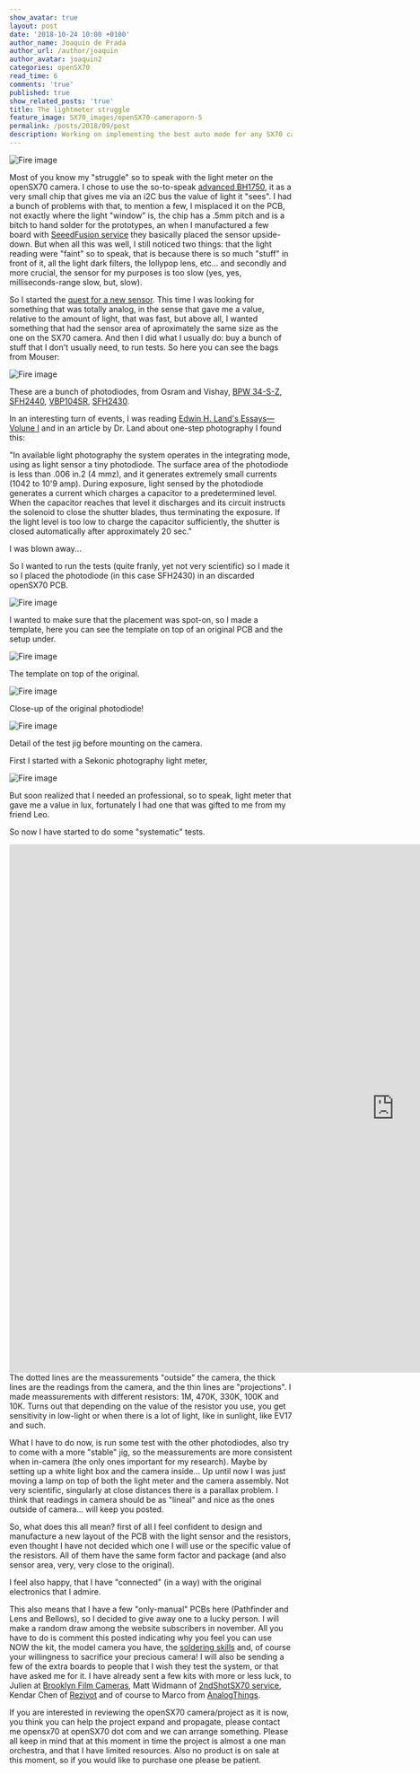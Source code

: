 ```yaml
---
show_avatar: true
layout: post
date: '2018-10-24 10:00 +0100'
author_name: Joaquín de Prada
author_url: /author/joaquin
author_avatar: joaquin2
categories: openSX70
read_time: 6
comments: 'true'
published: true
show_related_posts: 'true'
title: The lightmeter struggle
feature_image: SX70_images/openSX70-cameraporn-5
permalink: /posts/2018/09/post
description: Working on implementing the best auto mode for any SX70 camera
---
```

![Fire image]({{site.url}}/{{site.baseurl}}img/2018/10/light-meter-tests-08.jpg)

Most of you know my "struggle" so to speak with the light meter on the openSX70 camera.
I chose to use the so-to-speak [advanced BH1750](https://opensx70.com/posts/2018/02/aladdin-lightmeter-demo), it as a very small chip that gives me via an i2C bus the value of light it "sees".
I had a bunch of problems with that, to mention a few, I misplaced it on the PCB, not exactly where the light "window" is, the chip has a .5mm pitch and is a bitch to hand solder for the prototypes, an when I manufactured a few board with [SeeedFusion service](https://www.seeedstudio.io/prototype-pcb-assembly.html?gclid=Cj0KCQjwsMDeBRDMARIsAKrOP7EcVVMIP6kW2ImJX65pji9F4KchNQ1wog94thQ8FvV0CL3aWyXcdY4aAr5_EALw_wcB) they basically placed the sensor upside-down.
But when all this was well, I still noticed two things: that the light reading were "faint" so to speak, that is because there is so much "stuff" in front of it, all the light dark filters, the lollypop lens, etc... and secondly and more crucial, the sensor for my purposes is too slow (yes, yes, milliseconds-range slow, but, slow).

So I started the [quest for a new sensor](https://opensx70.com/posts/2018/10/photodiode). This time I was looking for something that was totally analog, in the sense that gave me a value, relative to the amount of light, that was fast, but above all, I wanted something that had the sensor area of aproximately the same size as the one on the SX70 camera.
And then I did what I usually do: buy a bunch of stuff that I don't usually need, to run tests. So here you can see the bags from Mouser:

![Fire image]({{site.url}}/{{site.baseurl}}img/2018/10/light-meter-tests-09.jpg)

These are a bunch of photodiodes, from Osram and Vishay, 
[BPW 34-S-Z](https://media.osram.info/media/resource/hires/osram-dam-2495869/BPW%2034%20S%20E9601.pdf), 
[SFH2440](https://www.mouser.com/ds/2/311/SFH%202440-920876.pdf), 
[VBP104SR](https://www.vishay.com/docs/81170/vbp104sr.pdf), 
[SFH2430](https://www.osram.com/media/resource/hires/osram-dam-2496025/SFH%202430.pdf).

In an interesting turn of events, I was reading [Edwin H. Land's Essays—Volune I](https://www.amazon.com/Edwin-H-Lands-Essays-Set/dp/0892081708) and in an article by Dr. Land about one-step photography I found this:
 
"In available light photography the system operates in the integrating mode, using as light sensor a
tiny photodiode. The surface area of the photodiode is less than .006 in.2 (4 mmz), and it generates extremely
small currents (1042 to 10'9 amp). During exposure, light sensed by the photodiode generates a current
which charges a capacitor to a predetermined level. When the capacitor reaches that level it discharges and
its circuit instructs the solenoid to close the shutter blades, thus terminating the exposure. If the light level
is too low to charge the capacitor sufficiently, the shutter is closed automatically after approximately 20 sec."

I was blown away...

So I wanted to run the tests (quite franly, yet not very scientific) so I made it so I placed the photodiode (in this case SFH2430) in an discarded openSX70 PCB.

![Fire image]({{site.url}}/{{site.baseurl}}img/2018/10/light-meter-tests-04.jpg)

I wanted to make sure that the placement was spot-on, so I made a template, here you can see the template on top of an original PCB and the setup under.

![Fire image]({{site.url}}/{{site.baseurl}}img/2018/10/light-meter-tests-02.jpg)

The template on top of the original.

![Fire image]({{site.url}}/{{site.baseurl}}img/2018/10/light-meter-tests-03.jpg)

Close-up of the original photodiode!

![Fire image]({{site.url}}/{{site.baseurl}}img/2018/10/light-meter-tests-05.jpg)

Detail of the test jig before mounting on the camera.

First I started with a Sekonic photography light meter,

![Fire image]({{site.url}}/{{site.baseurl}}img/2018/10/light-meter-tests-06.jpg)

But soon realized that I needed an professional, so to speak, light meter that gave me a value in lux, fortunately I had one that was gifted to me from my friend Leo.

So now I have started to do some "systematic" tests.

<iframe width="1372" height="942" seamless frameborder="0" scrolling="no" src="https://docs.google.com/spreadsheets/d/e/2PACX-1vRnNIiVsXyOoSa0Ry48K5Z2HXiGQFoCyWRNSfykkjGQKLSZFSFCm9xF4py3Boj9-oWJKaxFYEu9C3l6/pubchart?oid=562815799&amp;format=interactive"></iframe>
The dotted lines are the meassurements "outside" the camera, the thick lines are the readings from the camera, and the thin lines are "projections". 
I made meassurements with different resistors: 1M, 470K, 330K, 100K and 10K. 
Turns out that depending on the value of the resistor you use, you get sensitivity in low-light or when there is a lot of light, like in sunlight, like EV17 and such.

What I have to do now, is run some test with the other photodiodes, also try to come with a more "stable" jig, so the meassurements are more consistent when in-camera (the only ones important for my research). Maybe by setting up a white light box and the camera inside...
Up until now I was just moving a lamp on top of both the light meter and the camera assembly. Not very scientific, singularly at close distances there is a parallax problem.
I think that readings in camera should be as "lineal" and nice as the ones outside of camera... will keep you posted.

So, what does this all mean? first of all I feel confident to design and manufacture a new layout of the PCB with the light sensor and the resistors, even thought I have not decided which one I will use or the specific value of the resistors. 
All of them have the same form factor and package (and also sensor area, very, very close to the original).

I feel also happy, that I have "connected" (in a way) with the original electronics that I admire.

This also means that I have a few "only-manual" PCBs here (Pathfinder and Lens and Bellows), so I decided to give away one to a lucky person. I will make a random draw among the website subscribers in november. 
All you have to do is comment this posted indicating why you feel you can use NOW the kit, the model camera you have, the [soldering skills](https://youtu.be/3Fl2U9cJ5ew) and, of course your willingness to sacrifice your precious camera!
I will also be sending a few of the extra boards to people that I wish they test the system, or that have asked me for it. I have already sent a few kits with more or less luck, to Julien at [Brooklyn Film Cameras](http://www.brooklynfilmcamera.com/cameras/), Matt Widmann of [2ndShotSX70 service](http://2ndshotsx70.blogspot.com/), Kendar Chen of [Rezivot](https://www.rezivot.com/) and of course to Marco from [AnalogThings](https://opensx70.com/posts/2018/09/live-build).

If you are interested in reviewing the openSX70 camera/project as it is now, you think you can help the project expand and propagate, please contact me opensx70 at openSX70 dot com and we can arrange something. 
Please all keep in mind that at this moment in time the project is almost a one man orchestra, and that I have limited resources. Also no product is on sale at this moment, so if you would like to purchase one please be patient.


